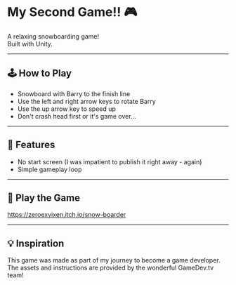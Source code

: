 # My Second Game!! 🎮

A relaxing snowboarding game!  
Built with Unity.

---

## 🕹 How to Play
- Snowboard with Barry to the finish line
- Use the left and right arrow keys to rotate Barry
- Use the up arrow key to speed up
- Don't crash head first or it's game over... 

---

## 📂 Features
- No start screen (I was impatient to publish it right away - again)
- Simple gameplay loop

---

## 🚀 Play the Game
https://zeroexvixen.itch.io/snow-boarder

---

## 💡 Inspiration
This game was made as part of my journey to become a game developer. The assets and instructions are provided by the wonderful GameDev.tv team!
